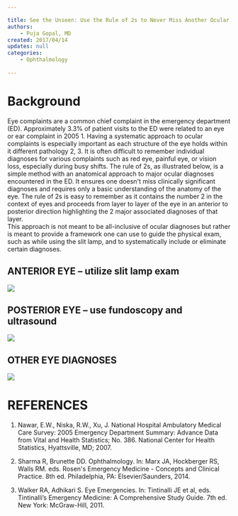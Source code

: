 ```yaml
---

title: See the Unseen: Use the Rule of 2s to Never Miss Another Ocular Emergency
authors:
    - Puja Gopal, MD
created: 2017/04/14
updates: null
categories:
    - Ophthalmology
 
---
```

# Background

Eye complaints are a common chief complaint in the emergency department (ED). Approximately 3.3% of patient visits to the ED were related to an eye or ear complaint in 2005 1. Having a systematic approach to ocular complaints is especially important as each structure of the eye holds within it different pathology 2, 3. It is often difficult to remember individual diagnoses for various complaints such as red eye, painful eye, or vision loss, especially during busy shifts. The rule of 2s, as illustrated below, is a simple method with an anatomical approach to major ocular diagnoses encountered in the ED. It ensures one doesn't miss clinically significant diagnoses and requires only a basic understanding of the anatomy of the eye. The rule of 2s is easy to remember as it contains the number 2 in the context of eyes and proceeds from layer to layer of the eye in an anterior to posterior direction highlighting the 2 major associated diagnoses of that layer.  
This approach is not meant to be all-inclusive of ocular diagnoses but rather is meant to provide a framework one can use to guide the physical exam, such as while using the slit lamp, and to systematically include or eliminate certain diagnoses.

## ANTERIOR EYE – utilize slit lamp exam
![](image-1.png)

## POSTERIOR EYE – use fundoscopy and ultrasound
![](image-2.png)

## OTHER EYE DIAGNOSES
![](image-3.png)

# REFERENCES

1. Nawar, E.W., Niska, R.W., Xu, J. National Hospital Ambulatory Medical Care Survey: 2005 Emergency Department Summary: Advance Data from Vital and Health Statistics; No. 386. National Center for Health Statistics, Hyattsville, MD; 2007.

2. Sharma R, Brunette DD. Ophthalmology. In: Marx JA, Hockberger RS, Walls RM. eds. Rosen's Emergency Medicine - Concepts and Clinical Practice. 8th ed. Philadelphia, 
PA: Elsevier/Saunders, 2014.

3. Walker RA, Adhikari S. Eye Emergencies. In: Tintinalli JE et al, eds. Tintinalli’s Emergency Medicine: A Comprehensive Study Guide. 7th ed. New York: McGraw-Hill, 2011.

